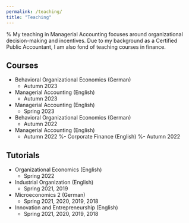 ```yaml
---
permalink: /teaching/
title: "Teaching"
---
```

% My teaching in Managerial Accounting focuses around organizational decision-making and incentives. Due to my background as a Certified Public Accountant, I am also fond of teaching courses in finance.

## Courses
- Behavioral Organizational Economics (German) 
	- Autumn 2023
- Managerial Accounting (English)
	- Autumn 2023
- Managerial Accounting (English)
	- Spring 2023
- Behavioral Organizational Economics (German) 
	- Autumn 2022
- Managerial Accounting (English)
	- Autumn 2022
%- Corporate Finance (English)
	%- Autumn 2022    
 	
## Tutorials 
- Organizational Economics (English)
	- Spring 2022
- Industrial Organization (English) 
	- Spring 2021, 2019
- Microeconomics 2 (German)
	- Spring 2021, 2020, 2019, 2018    
- Innovation and Entrepreneurship (English)
	- Spring 2021, 2020, 2019, 2018    